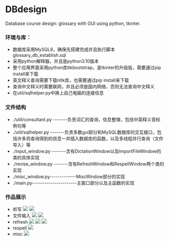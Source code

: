 # DBdesign
Database course design: glossary with GUI using python, tkinter.

### 环境与库：
- 数据库采用MySQL8，确保先搭建完成并且执行脚本glossary_db_establish.sql
- 采用python解释器，并且是python3.10版本
- 整个应用界面采用python库ttkbootstrap，是tkinter的升级版，需要通过pip install来下载
- 英文释义查询需要下载nltk库，也需要通过pip install来下载
- 查询中文释义时需要联网，并且必须是国内网络，否则无法查询中文释义
- 在util/sqlhelper.py中换上自己电脑的连接信息

### 文件结构
- ./util/consultant.py      -------负责词汇的查询，信息整理，包括中英释义音标例句等
- ./util/sqlhelper.py        -------负责多数gui部分和MySQL数据库的交互接口，包括许多将查询得到的信息一并插入数据库的函数，以及多线程并行查询（文件导入）等
- ./input_window.py       -------含有DictationWindow以及ImportFileWindow的类的具体实现
- ./revise_window.py      -------含有RefreshWindow和RespellWindow两个类的实现  
- ./misc_window.py-------------MiscWindow部分的实现
- ./main.py----------------------主窗口部分以及主函数的实现

### 作品展示
- 听写
![ ](./showcase/photo_2023-07-17_16-48-30.jpg)
![ ](./showcase/photo_2023-07-17_16-48-32.jpg)
- 文件输入
![ ](./showcase/photo_2023-07-17_16-48-34.jpg)
![ ](./showcase/photo_2023-07-17_16-48-35.jpg)
- refresh
![ ](./showcase/photo_2023-07-17_16-48-38.jpg)
![](./showcase/photo_2023-07-17_16-48-39.jpg)
![ ](./showcase/photo_2023-07-17_16-48-40.jpg)
- respell
![ ](./showcase/image_2023-07-17_16-47-22.png)
- misc
![ ](./showcase/photo_2023-07-17_16-48-36.jpg)